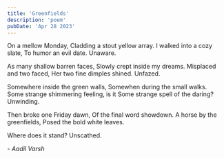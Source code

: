 ```yaml
---
title: 'Greenfields'
description: 'poem'
pubDate: 'Apr 28 2023'
---
```

On a mellow Monday,
Cladding a stout yellow array.
I walked into a cozy slate,
To humor an evil date.
Unaware. 

As many shallow barren faces,
Slowly crept inside my dreams.
Misplaced and two faced, 
Her two fine dimples shined. 
Unfazed.

Somewhere inside the green walls,
Somewhen during the small walks.
Some strange shimmering feeling, is it
Some strange spell of the daring?
Unwinding.

Then broke one Friday dawn, 
Of the final word showdown. 
A horse by the greenfields, 
Posed the bold white leaves. 

Where does it stand? 
Unscathed. 


*- Aadil Varsh*
